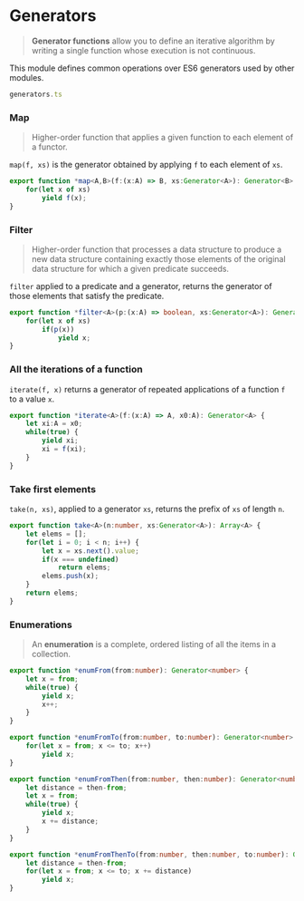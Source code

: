 
# Generators
> **Generator functions** allow you to define an iterative algorithm by writing
> a single function whose execution is not continuous.

This module defines common operations over ES6 generators used by other
modules.
```typescript
generators.ts
```

### Map
> Higher-order function that applies a given function to each element of a
> functor.

`map(f, xs)` is the generator obtained by applying `f` to each element of
`xs`.
```typescript
export function *map<A,B>(f:(x:A) => B, xs:Generator<A>): Generator<B> {
    for(let x of xs)
        yield f(x);
}
```

### Filter
> Higher-order function that processes a data structure to produce a new data
> structure containing exactly those elements of the original data structure
> for which a given predicate succeeds.

`filter` applied to a predicate and a generator, returns the generator of
those elements that satisfy the predicate.
```typescript
export function *filter<A>(p:(x:A) => boolean, xs:Generator<A>): Generator<A> {
    for(let x of xs)
        if(p(x))
            yield x;
}
```

### All the iterations of a function
`iterate(f, x)` returns a generator of repeated applications of a function
`f` to a value `x`.
```typescript
export function *iterate<A>(f:(x:A) => A, x0:A): Generator<A> {
    let xi:A = x0;
    while(true) {
        yield xi;
        xi = f(xi);
    }
}
```

### Take first elements
`take(n, xs)`, applied to a generator `xs`, returns the prefix of `xs` of
length `n`.
```typescript
export function take<A>(n:number, xs:Generator<A>): Array<A> {
    let elems = [];
    for(let i = 0; i < n; i++) {
        let x = xs.next().value;
        if(x === undefined)
            return elems;
        elems.push(x);
    }
    return elems;
}
```

### Enumerations
> An **enumeration** is a complete, ordered listing of all the items in a
> collection.

```typescript
export function *enumFrom(from:number): Generator<number> {
    let x = from;
    while(true) {
        yield x;
        x++;
    }
}

export function *enumFromTo(from:number, to:number): Generator<number> {
    for(let x = from; x <= to; x++)
        yield x;
}

export function *enumFromThen(from:number, then:number): Generator<number> {
    let distance = then-from;
    let x = from;
    while(true) {
        yield x;
        x += distance;
    }
}

export function *enumFromThenTo(from:number, then:number, to:number): Generator<number> {
    let distance = then-from;
    for(let x = from; x <= to; x += distance)
        yield x;
}
```
